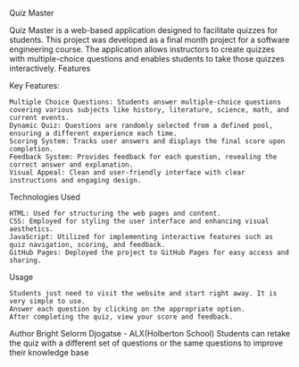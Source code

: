 Quiz Master

Quiz Master is a web-based application designed to facilitate quizzes for students. This project was developed as a final month project for a software engineering course. The application allows instructors to create quizzes with multiple-choice questions and enables students to take those quizzes interactively.
Features

Key Features:

    Multiple Choice Questions: Students answer multiple-choice questions covering various subjects like history, literature, science, math, and current events.
    Dynamic Quiz: Questions are randomly selected from a defined pool, ensuring a different experience each time.
    Scoring System: Tracks user answers and displays the final score upon completion.
    Feedback System: Provides feedback for each question, revealing the correct answer and explanation.
    Visual Appeal: Clean and user-friendly interface with clear instructions and engaging design.

Technologies Used

    HTML: Used for structuring the web pages and content.
    CSS: Employed for styling the user interface and enhancing visual aesthetics.
    JavaScript: Utilized for implementing interactive features such as quiz navigation, scoring, and feedback.
    GitHub Pages: Deployed the project to GitHub Pages for easy access and sharing.

Usage

    Students just need to visit the website and start right away. It is very simple to use.
    Answer each question by clicking on the appropriate option.
    After completing the quiz, view your score and feedback.

Author
    Bright Selorm Djogatse - ALX(Holberton School)
        Students can retake the quiz with a different set of questions or the same questions to improve their knowledge base
